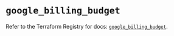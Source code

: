 # `google_billing_budget`

Refer to the Terraform Registry for docs: [`google_billing_budget`](https://registry.terraform.io/providers/hashicorp/google/5.24.0/docs/resources/billing_budget).
